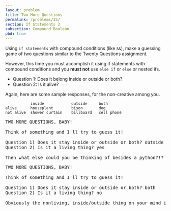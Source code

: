 ```yaml
---
layout: problem
title: Two More Questions
permalink: /problems/35/
section: If Statements 2
subsection: Compound Boolean
pbd: true
---
```

Using `if statements` with compound conditions (like `&&`), make a guessing game of two 
questions similar to the Twenty Questions assignment.

However, this time you must accomplish it using if statements with compound 
conditions and you **must not** use `else if` or `else` or nested ifs.

- Question 1: Does it belong inside or outside or both?
- Question 2: Is it alive?

Again, here are some sample responses, for the non-creative among you.

```
           inside            outside     both
alive      houseplant        bison       dog
not alive  shower curtain    billboard   cell phone
```

<pre class="terminal">
TWO MORE QUESTIONS, BABY!

Think of something and I'll try to guess it!

Question 1) Does it stay inside or outside or both? <kbd>outside</kbd>
Question 2) Is it a living thing? <kbd>yes</kbd>

Then what else could you be thinking of besides a python?!?
</pre>


<pre class="terminal">
TWO MORE QUESTIONS, BABY!

Think of something and I'll try to guess it!

Question 1) Does it stay inside or outside or both? <kbd>both</kbd>
Question 2) Is it a living thing? <kbd>no</kbd>

Obviously the nonliving, inside/outside thing on your mind is a dead ant!
</pre>